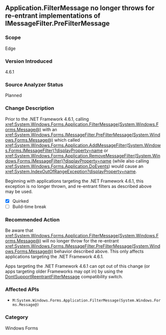 ## Application.FilterMessage no longer throws for re-entrant implementations of IMessageFilter.PreFilterMessage

### Scope
Edge

### Version Introduced
4.6.1

### Source Analyzer Status
Planned

### Change Description

Prior to the .NET Framework 4.6.1, calling
<xref:System.Windows.Forms.Application.FilterMessage(System.Windows.Forms.Message@)>
with an
<xref:System.Windows.Forms.IMessageFilter.PreFilterMessage(System.Windows.Forms.Message@)>
which called
<xref:System.Windows.Forms.Application.AddMessageFilter(System.Windows.Forms.IMessageFilter)?displayProperty=name>
or <xref:System.Windows.Forms.Application.RemoveMessageFilter(System.Windows.Forms.IMessageFilter)?displayProperty=name>
(while also calling
<xref:System.Windows.Forms.Application.DoEvents>)
would cause an <xref:System.IndexOutOfRangeException?displayProperty=name>.<p/>

Beginning with applications targeting the .NET Framework 4.6.1, this exception is no longer thrown, and re-entrant filters as described above may be used.

- [x] Quirked
- [ ] Build-time break

### Recommended Action

Be aware that
<xref:System.Windows.Forms.Application.FilterMessage(System.Windows.Forms.Message@)>
will no longer throw for the re-entrant
<xref:System.Windows.Forms.IMessageFilter.PreFilterMessage(System.Windows.Forms.Message@)>
behavior described above. This only affects applications targeting the .NET
Framework 4.6.1.

Apps targeting the .NET Framework 4.6.1 can opt out of this change (or apps
targeting older Frameworks may opt in) by using the
[DontSupportReentrantFilterMessage](~/docs/framework/migration-guide/mitigation-custom-imessagefilter-prefiltermessage-implementations.md#mitigation)
compatibility switch.

### Affected APIs
* `M:System.Windows.Forms.Application.FilterMessage(System.Windows.Forms.Message@)`

### Category
Windows Forms

<!--
    ### Notes
    It's unclear if this one will be better analyzed by Application.FilterMessage callers (who would have seen the exception previously)
    or the IMessageFilter.PreFilterMessage implementers (who caused the exception previously). Unfortunately, the analyzer on the caller is probably
    more useful, even though it would be easier to be 'precise' if we analyzed the interface implementer.
-->

<!-- breaking change id: 144 -->
